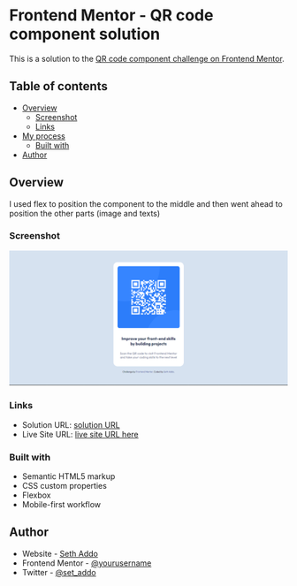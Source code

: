 # Frontend Mentor - QR code component solution

This is a solution to the [QR code component challenge on Frontend Mentor](https://www.frontendmentor.io/challenges/qr-code-component-iux_sIO_H).

## Table of contents

- [Overview](#overview)
  - [Screenshot](#screenshot)
  - [Links](#links)
- [My process](#my-process)
  - [Built with](#built-with)
- [Author](#author)

## Overview

I used flex to position the component to the middle and then went ahead to position the other parts (image and texts)

### Screenshot

![](./images/qr-code-comp.png)

### Links

- Solution URL: [solution URL](https://github.com/seths10/FrontendMentor/tree/main/qr-code-component-main)
- Live Site URL: [live site URL here](https://seths10.github.io/FrontendMentor/qr-code-component-main/)

### Built with

- Semantic HTML5 markup
- CSS custom properties
- Flexbox
- Mobile-first workflow

## Author

- Website - [Seth Addo](https://seths10.github.io/main-portfolio/)
- Frontend Mentor - [@yourusername](https://www.frontendmentor.io/profile/seths10)
- Twitter - [@set_addo](https://www.twitter.com/set_addo)
